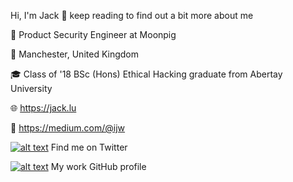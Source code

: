 Hi, I'm Jack 👋 keep reading to find out a bit more about me

💼 Product Security Engineer at Moonpig 

📍 Manchester, United Kingdom

🎓 Class of '18 BSc (Hons) Ethical Hacking graduate from Abertay University

🌐 https://jack.lu

📰 https://medium.com/@ijw

[![alt text][1.1]][1] Find me on Twitter

[![alt text][2.1]][2] My work GitHub profile


<!-- links to social media icons -->
<!-- no need to change these -->

<!-- icons with padding -->

[1.1]: http://i.imgur.com/tXSoThF.png (iJackWilson)
[2.1]: http://i.imgur.com/0o48UoR.png (jack-wilson-moonpig)

<!-- links to your social media accounts -->
<!-- update these accordingly -->

[1]: http://www.twitter.com/iJackWilson
[2]: http://www.github.com/jack-wilson-moonpig

<!--
**iJackWilson/iJackWilson** is a ✨ _special_ ✨ repository because its `README.md` (this file) appears on your GitHub profile.

Here are some ideas to get you started:

- 🔭 I’m currently working on ...
- 🌱 I’m currently learning ...
- 👯 I’m looking to collaborate on ...
- 🤔 I’m looking for help with ...
- 💬 Ask me about ...
- 📫 How to reach me: ...
- 😄 Pronouns: ...
- ⚡ Fun fact: ...
-->
